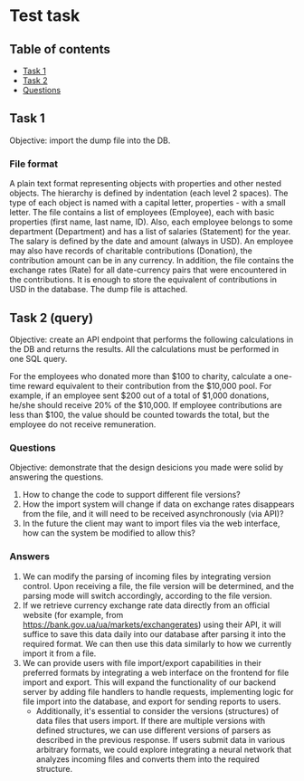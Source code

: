 # Test task

## Table of contents

- [Task 1](#task-1)
- [Task 2](#task-2)
- [Questions](#questions)

## Task 1

Objective: import the dump file into the DB.

### File format

A plain text format representing objects with properties and other nested
objects. The hierarchy is defined by indentation (each level 2 spaces).
The type of each object is named with a capital letter, properties - with a
small letter. The file contains a list of employees (Employee), each with basic
properties (first name, last name, ID). Also, each employee belongs to some
department (Department) and has a list of salaries (Statement) for the year.
The salary is defined by the date and amount (always in USD). An employee may
also have records of charitable contributions (Donation), the contribution
amount can be in any currency. In addition, the file contains the exchange
rates (Rate) for all date-currency pairs that were encountered in the
contributions. It is enough to store the equivalent of contributions in USD
in the database.
The dump file is attached.

## Task 2 (query)

Objective: create an API endpoint that performs the following calculations
in the DB and returns the results. All the calculations must be performed
in one SQL query.

For the employees who donated more than $100 to charity, calculate a one-time
reward equivalent to their contribution from the $10,000 pool.
For example, if an employee sent $200 out of a total of $1,000 donations,
he/she should receive 20% of the $10,000.
If employee contributions are less than $100, the value should be counted
towards the total, but the employee do not receive remuneration.

### Questions

Objective: demonstrate that the design desicions you made were solid by
answering the questions.

1. How to change the code to support different file versions?
2. How the import system will change if data on exchange rates disappears from
   the file, and it will need to be received asynchronously (via API)?
3. In the future the client may want to import files via the web interface,
   how can the system be modified to allow this?

### Answers

1. We can modify the parsing of incoming files by integrating version control. Upon receiving a file, the file version will be determined, and the parsing mode will switch accordingly, according to the file version.
2. If we retrieve currency exchange rate data directly from an official website (for example, from https://bank.gov.ua/ua/markets/exchangerates) using their API, it will suffice to save this data daily into our database after parsing it into the required format. We can then use this data similarly to how we currently import it from a file.
3. We can provide users with file import/export capabilities in their preferred formats by integrating a web interface on the frontend for file import and export. This will expand the functionality of our backend server by adding file handlers to handle requests, implementing logic for file import into the database, and export for sending reports to users.
   * Additionally, it's essential to consider the versions (structures) of data files that users import. If there are multiple versions with defined structures, we can use different versions of parsers as described in the previous response. If users submit data in various arbitrary formats, we could explore integrating a neural network that analyzes incoming files and converts them into the required structure.
